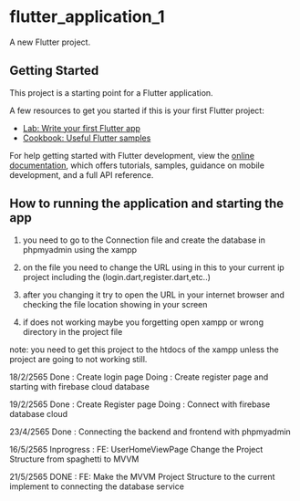 # flutter_application_1

A new Flutter project.

## Getting Started

This project is a starting point for a Flutter application.

A few resources to get you started if this is your first Flutter project:

- [Lab: Write your first Flutter app](https://docs.flutter.dev/get-started/codelab)
- [Cookbook: Useful Flutter samples](https://docs.flutter.dev/cookbook)

For help getting started with Flutter development, view the
[online documentation](https://docs.flutter.dev/), which offers tutorials,
samples, guidance on mobile development, and a full API reference.


## How to running the application and starting the app

1. you need to go to the Connection file and create the database in phpmyadmin using the xampp

2. on the file you need to change the URL using in this to your current ip project including the (login.dart,register.dart,etc..)

3. after you changing it try to open the URL in your internet browser and checking the file location showing in your screen

4. if does not working maybe you forgetting open xampp or wrong directory in the project file 

note: you need to get this project to the htdocs of the xampp unless the project are going to not working still.

18/2/2565 
Done : Create login page
Doing : Create register page and starting with firebase cloud database

19/2/2565
Done : Create Register page
Doing : Connect with firebase database cloud

23/4/2565
Done : Connecting the backend and frontend with phpmyadmin

16/5/2565
Inprogress : FE: UserHomeViewPage Change the Project Structure from spaghetti to MVVM

21/5/2565
DONE : FE: Make the MVVM Project Structure to the current implement to connecting the database service 
